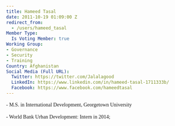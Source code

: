 ```yaml
---
title: Hameed Tasal
date: 2011-10-19 01:09:00 Z
redirect_from:
  - /users/hameed_tasal
Member Type:
  Is Voting Member: true
Working Group:
- Governance
- Security
- Training
Country: Afghanistan
Social Media (Full URL):
  Twitter: https://twitter.com/Jalalagood
  LinkedIn: https://www.linkedin.com/in/hameed-tasal-1711333b/
  Facebook: https://www.facebook.com/hameedtasal
---
```


<p><span style="font-family: Georgia, 'Times New Roman', serif; font-size: 14px; line-height: 19.6000003814697px;">- M.S. in International Development, Georgetown University</span></p><p><span style="font-family: Georgia, 'Times New Roman', serif; font-size: 14px; line-height: 19.6000003814697px;">- World Bank Urban Development: Intern in 2014;</span></p>
